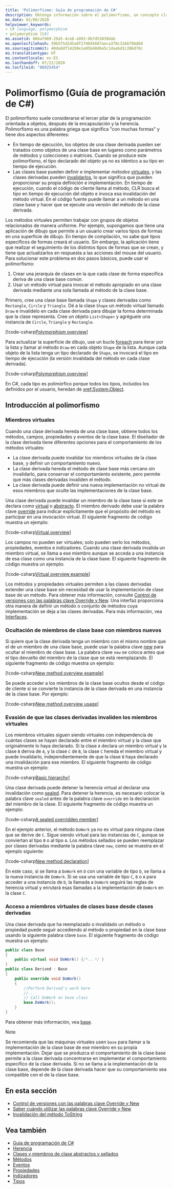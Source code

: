```yaml
---
title: 'Polimorfismo: Guía de programación de C#'
description: Obtenga información sobre el polimorfismo, un concepto clave en lenguajes de programación orientados a objetos como C#, que describe la relación entre las clases base y derivadas.
ms.date: 02/08/2020
helpviewer_keywords:
- C# language, polymorphism
- polymorphism [C#]
ms.assetid: 086af969-29a5-4ce8-a993-0b7d53839dab
ms.openlocfilehash: 59b5f5d2d5a8f274845607aeca370c316670bd68
ms.sourcegitcommit: 40de8df14289e1e05b40d6e5c1daabd3c286d70c
ms.translationtype: HT
ms.contentlocale: es-ES
ms.lasthandoff: 07/22/2020
ms.locfileid: "86925454"
---
```

# <a name="polymorphism-c-programming-guide"></a>Polimorfismo (Guía de programación de C#)

El polimorfismo suele considerarse el tercer pilar de la programación orientada a objetos, después de la encapsulación y la herencia. Polimorfismo es una palabra griega que significa "con muchas formas" y tiene dos aspectos diferentes:
  
- En tiempo de ejecución, los objetos de una clase derivada pueden ser tratados como objetos de una clase base en lugares como parámetros de métodos y colecciones o matrices. Cuando se produce este polimorfismo, el tipo declarado del objeto ya no es idéntico a su tipo en tiempo de ejecución.
- Las clases base pueden definir e implementar *métodos* [virtuales](../../language-reference/keywords/virtual.md), y las clases derivadas pueden [invalidarlos](../../language-reference/keywords/override.md), lo que significa que pueden proporcionar su propia definición e implementación. En tiempo de ejecución, cuando el código de cliente llama al método, CLR busca el tipo en tiempo de ejecución del objeto e invoca esa invalidación del método virtual. En el código fuente puede llamar a un método en una clase base y hacer que se ejecute una versión del método de la clase derivada.

Los métodos virtuales permiten trabajar con grupos de objetos relacionados de manera uniforme. Por ejemplo, supongamos que tiene una aplicación de dibujo que permite a un usuario crear varios tipos de formas en una superficie de dibujo. En tiempo de compilación, no sabe qué tipos específicos de formas creará el usuario. Sin embargo, la aplicación tiene que realizar el seguimiento de los distintos tipos de formas que se crean, y tiene que actualizarlos en respuesta a las acciones del mouse del usuario. Para solucionar este problema en dos pasos básicos, puede usar el polimorfismo:

1. Crear una jerarquía de clases en la que cada clase de forma específica deriva de una clase base común.
1. Usar un método virtual para invocar el método apropiado en una clase derivada mediante una sola llamada al método de la clase base.

Primero, cree una clase base llamada `Shape` y clases derivadas como `Rectangle`, `Circle` y `Triangle`. Dé a la clase `Shape` un método virtual llamado `Draw` e invalídelo en cada clase derivada para dibujar la forma determinada que la clase representa. Cree un objeto `List<Shape>` y agréguele una instancia de `Circle`, `Triangle` y `Rectangle`.

[!code-csharp[Polymorphism overview](~/samples/snippets/csharp/objectoriented/Inheritance.cs#PolymorphismOverview)]

Para actualizar la superficie de dibujo, use un bucle [foreach](../../language-reference/keywords/foreach-in.md) para iterar por la lista y llamar al método `Draw` en cada objeto `Shape` de la lista. Aunque cada objeto de la lista tenga un tipo declarado de `Shape`, se invocará el tipo en tiempo de ejecución (la versión invalidada del método en cada clase derivada).

[!code-csharp[Polymorphism overview](~/samples/snippets/csharp/objectoriented/Inheritance.cs#UsePolymorphism)]

En C#, cada tipo es polimórfico porque todos los tipos, incluidos los definidos por el usuario, heredan de <xref:System.Object>.  

## <a name="polymorphism-overview"></a>Introducción al polimorfismo

### <a name="virtual-members"></a>Miembros virtuales

Cuando una clase derivada hereda de una clase base, obtiene todos los métodos, campos, propiedades y eventos de la clase base. El diseñador de la clase derivada tiene diferentes opciones para el comportamiento de los métodos virtuales:

- La clase derivada puede invalidar los miembros virtuales de la clase base, y definir un comportamiento nuevo.
- La clase derivada hereda el método de clase base más cercano sin invalidarlo, para conservar el comportamiento existente, pero permite que más clases derivadas invaliden el método.
- La clase derivada puede definir una nueva implementación no virtual de esos miembros que oculte las implementaciones de la clase base.

Una clase derivada puede invalidar un miembro de la clase base si este se declara como [virtual](../../language-reference/keywords/virtual.md) o [abstracto](../../language-reference/keywords/abstract.md). El miembro derivado debe usar la palabra clave [override](../../language-reference/keywords/override.md) para indicar explícitamente que el propósito del método es participar en una invocación virtual. El siguiente fragmento de código muestra un ejemplo:

[!code-csharp[Virtual overview](~/samples/snippets/csharp/objectoriented/Inheritance.cs#VirtualMethods)]

Los campos no pueden ser virtuales; solo pueden serlo los métodos, propiedades, eventos e indizadores. Cuando una clase derivada invalida un miembro virtual, se llama a ese miembro aunque se acceda a una instancia de esa clase como una instancia de la clase base. El siguiente fragmento de código muestra un ejemplo:

[!code-csharp[Virtual overview example](~/samples/snippets/csharp/objectoriented/Inheritance.cs#SnippetTestVirtualMethods)]

Los métodos y propiedades virtuales permiten a las clases derivadas extender una clase base sin necesidad de usar la implementación de clase base de un método. Para obtener más información, consulte [Control de versiones con las palabras clave Override y New](./versioning-with-the-override-and-new-keywords.md). Una interfaz proporciona otra manera de definir un método o conjunto de métodos cuya implementación se deja a las clases derivadas. Para más información, vea [Interfaces](../interfaces/index.md).

### <a name="hide-base-class-members-with-new-members"></a>Ocultación de miembros de clase base con miembros nuevos

Si quiere que la clase derivada tenga un miembro con el mismo nombre que el de un miembro de una clase base, puede usar la palabra clave [new](../../language-reference/keywords/new-modifier.md) para ocultar el miembro de clase base. La palabra clave `new` se coloca antes que el tipo devuelto del miembro de la clase que se está reemplazando. El siguiente fragmento de código muestra un ejemplo:

[!code-csharp[New method overview example](~/samples/snippets/csharp/objectoriented/Inheritance.cs#NewMethods)]

Se puede acceder a los miembros de la clase base ocultos desde el código de cliente si se convierte la instancia de la clase derivada en una instancia de la clase base. Por ejemplo:

[!code-csharp[New method overview usage](~/samples/snippets/csharp/objectoriented/Inheritance.cs#UseNewMethods)]

### <a name="prevent-derived-classes-from-overriding-virtual-members"></a>Evasión de que las clases derivadas invaliden los miembros virtuales  

Los miembros virtuales siguen siendo virtuales con independencia de cuántas clases se hayan declarado entre el miembro virtual y la clase que originalmente lo haya declarado. Si la clase `A` declara un miembro virtual y la clase `B` deriva de `A`, y la clase `C` de `B`, la clase `C` hereda el miembro virtual y puede invalidarlo, independientemente de que la clase `B` haya declarado una invalidación para ese miembro. El siguiente fragmento de código muestra un ejemplo:

[!code-csharp[Basic hierarchy](~/samples/snippets/csharp/objectoriented/Hierarchy.cs#FirstHierarchy)]

Una clase derivada puede detener la herencia virtual al declarar una invalidación como [sealed](../../language-reference/keywords/sealed.md). Para detener la herencia, es necesario colocar la palabra clave `sealed` antes de la palabra clave `override` en la declaración del miembro de la clase. El siguiente fragmento de código muestra un ejemplo:

[!code-csharp[A sealed overridden member](~/samples/snippets/csharp/objectoriented/Hierarchy.cs#SealedOverride)]

En el ejemplo anterior, el método `DoWork` ya no es virtual para ninguna clase que se derive de `C`. Sigue siendo virtual para las instancias de `C`, aunque se conviertan al tipo `B` o al tipo `A`. Los métodos sellados se pueden reemplazar por clases derivadas mediante la palabra clave `new`, como se muestra en el ejemplo siguiente:

[!code-csharp[New method declaration](~/samples/snippets/csharp/objectoriented/Hierarchy.cs#NewDeclaration)]

En este caso, si se llama a `DoWork` en `D` con una variable de tipo `D`, se llama a la nueva instancia de `DoWork`. Si se usa una variable de tipo `C`, `B` o `A` para acceder a una instancia de `D`, la llamada a `DoWork` seguirá las reglas de herencia virtual y enrutará esas llamadas a la implementación de `DoWork` en la clase `C`.

### <a name="access-base-class-virtual-members-from-derived-classes"></a>Acceso a miembros virtuales de clases base desde clases derivadas

Una clase derivada que ha reemplazado o invalidado un método o propiedad puede seguir accediendo al método o propiedad en la clase base usando la siguiente palabra clave `base`. El siguiente fragmento de código muestra un ejemplo:

```csharp
public class Base
{
    public virtual void DoWork() {/*...*/ }
}
public class Derived : Base
{
    public override void DoWork()
    {
        //Perform Derived's work here
        //...
        // Call DoWork on base class
        base.DoWork();
    }
}
```

Para obtener más información, vea [base](../../language-reference/keywords/base.md).

> [!NOTE]
> Se recomienda que las máquinas virtuales usen `base` para llamar a la implementación de la clase base de ese miembro en su propia implementación. Dejar que se produzca el comportamiento de la clase base permite a la clase derivada concentrarse en implementar el comportamiento específico de la clase derivada. Si no se llama a la implementación de la clase base, depende de la clase derivada hacer que su comportamiento sea compatible con el de la clase base.

## <a name="in-this-section"></a>En esta sección

- [Control de versiones con las palabras clave Override y New](./versioning-with-the-override-and-new-keywords.md)
- [Saber cuándo utilizar las palabras clave Override y New](./knowing-when-to-use-override-and-new-keywords.md)
- [Invalidación del método ToString](./how-to-override-the-tostring-method.md)

## <a name="see-also"></a>Vea también

- [Guía de programación de C#](../index.md)
- [Herencia](./inheritance.md)
- [Clases y miembros de clase abstractos y sellados](./abstract-and-sealed-classes-and-class-members.md)
- [Métodos](./methods.md)
- [Eventos](../events/index.md)
- [Propiedades](./properties.md)
- [Indizadores](../indexers/index.md)
- [Tipos](../types/index.md)
